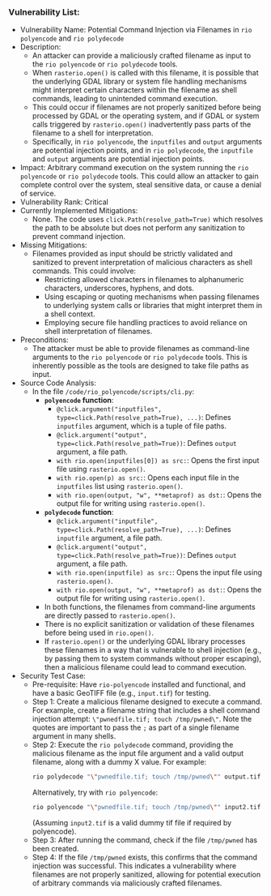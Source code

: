 ### Vulnerability List:

- Vulnerability Name: Potential Command Injection via Filenames in `rio polyencode` and `rio polydecode`
- Description:
    - An attacker can provide a maliciously crafted filename as input to the `rio polyencode` or `rio polydecode` tools.
    - When `rasterio.open()` is called with this filename, it is possible that the underlying GDAL library or system file handling mechanisms might interpret certain characters within the filename as shell commands, leading to unintended command execution.
    - This could occur if filenames are not properly sanitized before being processed by GDAL or the operating system, and if GDAL or system calls triggered by `rasterio.open()` inadvertently pass parts of the filename to a shell for interpretation.
    - Specifically, in `rio polyencode`, the `inputfiles` and `output` arguments are potential injection points, and in `rio polydecode`, the `inputfile` and `output` arguments are potential injection points.
- Impact: Arbitrary command execution on the system running the `rio polyencode` or `rio polydecode` tools. This could allow an attacker to gain complete control over the system, steal sensitive data, or cause a denial of service.
- Vulnerability Rank: Critical
- Currently Implemented Mitigations:
    - None. The code uses `click.Path(resolve_path=True)` which resolves the path to be absolute but does not perform any sanitization to prevent command injection.
- Missing Mitigations:
    - Filenames provided as input should be strictly validated and sanitized to prevent interpretation of malicious characters as shell commands. This could involve:
        - Restricting allowed characters in filenames to alphanumeric characters, underscores, hyphens, and dots.
        - Using escaping or quoting mechanisms when passing filenames to underlying system calls or libraries that might interpret them in a shell context.
        - Employing secure file handling practices to avoid reliance on shell interpretation of filenames.
- Preconditions:
    - The attacker must be able to provide filenames as command-line arguments to the `rio polyencode` or `rio polydecode` tools. This is inherently possible as the tools are designed to take file paths as input.
- Source Code Analysis:
    - In the file `/code/rio_polyencode/scripts/cli.py`:
        - **`polyencode` function**:
            - `@click.argument("inputfiles", type=click.Path(resolve_path=True), ...)`: Defines `inputfiles` argument, which is a tuple of file paths.
            - `@click.argument("output", type=click.Path(resolve_path=True))`: Defines `output` argument, a file path.
            - `with rio.open(inputfiles[0]) as src:`: Opens the first input file using `rasterio.open()`.
            - `with rio.open(p) as src:`: Opens each input file in the `inputfiles` list using `rasterio.open()`.
            - `with rio.open(output, "w", **metaprof) as dst:`: Opens the output file for writing using `rasterio.open()`.
        - **`polydecode` function**:
            - `@click.argument("inputfile", type=click.Path(resolve_path=True), ...)`: Defines `inputfile` argument, a file path.
            - `@click.argument("output", type=click.Path(resolve_path=True))`: Defines `output` argument, a file path.
            - `with rio.open(inputfile) as src:`: Opens the input file using `rasterio.open()`.
            - `with rio.open(output, "w", **metaprof) as dst:`: Opens the output file for writing using `rasterio.open()`.
        - In both functions, the filenames from command-line arguments are directly passed to `rasterio.open()`.
        - There is no explicit sanitization or validation of these filenames before being used in `rio.open()`.
        - If `rasterio.open()` or the underlying GDAL library processes these filenames in a way that is vulnerable to shell injection (e.g., by passing them to system commands without proper escaping), then a malicious filename could lead to command execution.
- Security Test Case:
    - Pre-requisite: Have `rio-polyencode` installed and functional, and have a basic GeoTIFF file (e.g., `input.tif`) for testing.
    - Step 1: Create a malicious filename designed to execute a command. For example, create a filename string that includes a shell command injection attempt: `\"pwnedfile.tif; touch /tmp/pwned\"`. Note the quotes are important to pass the `;` as part of a single filename argument in many shells.
    - Step 2: Execute the `rio polydecode` command, providing the malicious filename as the input file argument and a valid output filename, along with a dummy X value. For example:
        ```bash
        rio polydecode "\"pwnedfile.tif; touch /tmp/pwned\"" output.tif 10
        ```
        Alternatively, try with `rio polyencode`:
        ```bash
        rio polyencode "\"pwnedfile.tif; touch /tmp/pwned\"" input2.tif output.tif
        ```
        (Assuming `input2.tif` is a valid dummy tif file if required by polyencode).
    - Step 3: After running the command, check if the file `/tmp/pwned` has been created.
    - Step 4: If the file `/tmp/pwned` exists, this confirms that the command injection was successful. This indicates a vulnerability where filenames are not properly sanitized, allowing for potential execution of arbitrary commands via maliciously crafted filenames.